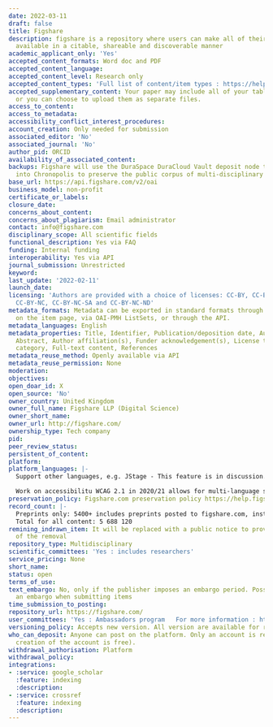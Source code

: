 ```yaml
---
date: 2022-03-11
draft: false
title: Figshare
description: figshare is a repository where users can make all of their research outputs
  available in a citable, shareable and discoverable manner
academic_applicant_only: 'Yes'
accepted_content_formats: Word doc and PDF
accepted_content_language:
accepted_content_level: Research only
accepted_content_types: 'Full list of content/item types : https://help.figshare.com/article/item-types'
accepted_supplementary_content: Your paper may include all of your tables and figures,
  or you can choose to upload them as separate files.
access_to_content:
access_to_metadata:
accessibility_conflict_interest_procedures:
account_creation: Only needed for submission
associated_editor: 'No'
associated_journal: 'No'
author_pid: ORCID
availability_of_associated_content:
backups: Figshare will use the DuraSpace DuraCloud Vault deposit node to add content
  into Chronopolis to preserve the public corpus of multi-disciplinary data.
base_url: https://api.figshare.com/v2/oai
business_model: non-profit
certificate_or_labels:
closure_date:
concerns_about_content:
concerns_about_plagiarism: Email administrator
contact: info@figshare.com
disciplinary_scope: All scientific fields
functional_description: Yes via FAQ
funding: Internal funding
interoperability: Yes via API
journal_submission: Unrestricted
keyword:
last_update: '2022-02-11'
launch_date:
licensing: 'Authors are provided with a choice of licenses: CC-BY, CC-BY-SA, CC-BY-ND,
  CC-BY-NC, CC-BY-NC-SA and CC-BY-NC-ND'
metadata_formats: Metadata can be exported in standard formats through a select list
  on the item page, via OAI-PMH ListSets, or through the API.
metadata_languages: English
metadata_properties: Title, Identifier, Publication/deposition date, Author name(s),
  Abstract, Author affiliation(s), Funder acknowledgement(s), License type(s), Subject
  category, Full-text content, References
metadata_reuse_method: Openly available via API
metadata_reuse_permission: None
moderation:
objectives:
open_doar_id: X
open_source: 'No'
owner_country: United Kingdom
owner_full_name: Figshare LLP (Digital Science)
owner_short_name:
owner_url: http://figshare.com/
ownership_type: Tech company
pid:
peer_review_status:
persistent_of_content:
platform:
platform_languages: |-
  Support other languages, e.g. JStage - This feature is in discussion. See the Public Roadmap: https://eu-rm.roadmunk.com/publish/50c0cac4ff2d9b46f7c118eb347f7959ffc9f48a. Currently, certain parts of the interface (groups, custom metadata, and metadata entries) can be set up in a foreign language. For example, see South Federal University (Russia).

  Work on accessibilitu WCAG 2.1 in 2020/21 allows for multi-language support
preservation_policy: Figshare.com preservation policy https://help.figshare.com/article/preservation-and-continuity-of-access-policy
record_count: |-
  Preprints only: 5400+ includes preprints posted to figshare.com, institutional repositories and preprint repositories
  Total for all content: 5 688 120
remining_indrawn_item: It will be replaced with a public notice to provide a record
  of the removal
repository_type: Multidisciplinary
scientific_committees: 'Yes : includes researchers'
service_pricing: None
short_name:
status: open
terms_of_use:
text_embargo: No, only if the publisher imposes an embargo period. Possible to apply
  an embargo when submitting items
time_submission_to_posting:
repository_url: https://figshare.com/
user_committees: 'Yes : Ambassadors program   For more information : https://knowledge.figshare.com/ambassadors'
versioning_policy: Accepts new version. All version are available for readers.
who_can_deposit: Anyone can post on the platform. Only an account is required ( The
  creation of the account is free).
withdrawal_authorisation: Platform
withdrawal_policy:
integrations:
- :service: google_scholar
  :feature: indexing
  :description:
- :service: crossref
  :feature: indexing
  :description:
---
```



